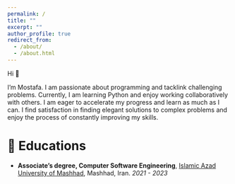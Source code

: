 ```yaml
---
permalink: /
title: ""
excerpt: ""
author_profile: true
redirect_from: 
  - /about/
  - /about.html
---
```



<span class='anchor' id='about-me'></span>

Hi 👋

I’m Mostafa. I am passionate about programming and tacklink challenging problems. Currently, I am learning Python and enjoy working collaboratively with others. I am eager to accelerate my progress and learn as much as I can. I find satisfaction in finding elegant solutions to complex problems and enjoy the process of constantly improving my skills.



# 📖 Educations
- **Associate’s degree, Computer Software Engineering**, [Islamic Azad University of Mashhad](https://mashhad.iau.ir/fa), Mashhad, Iran. *2021 - 2023* 


